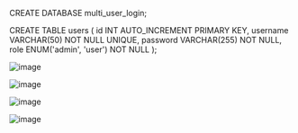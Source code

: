 CREATE DATABASE multi_user_login;

CREATE TABLE users (
    id INT AUTO_INCREMENT PRIMARY KEY,
    username VARCHAR(50) NOT NULL UNIQUE,
    password VARCHAR(255) NOT NULL,
    role ENUM('admin', 'user') NOT NULL
);

![image](https://github.com/Nandhini-php-Developer/add/assets/164607559/343271ac-f71d-4e6e-b9bf-7cd6f11c8054)

![image](https://github.com/Nandhini-php-Developer/add/assets/164607559/78143fae-180a-47e9-943c-a58b82e7a2a6)


![image](https://github.com/Nandhini-php-Developer/add/assets/164607559/bce0dec6-a1f0-4080-8597-a29c555108ad) 

![image](https://github.com/Nandhini-php-Developer/add/assets/164607559/0b8ab5ed-f72e-4a60-93ca-26a2b6881ddc)

